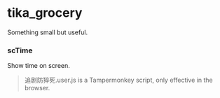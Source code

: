 # tika_grocery
Something small but useful.

### scTime
Show time on screen.
> 追剧防猝死.user.js is a Tampermonkey script, only effective in the browser.
